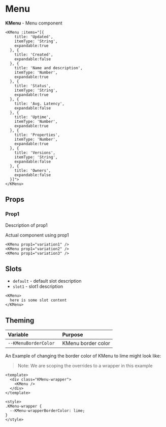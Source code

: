 # Menu

**KMenu** - Menu component

<KMenu :items="[{
    title: 'Updated',
    itemType: 'String',
    expandable:true
  }, {
    title: 'Created',
    expandable:false
  }, {
    title: 'Name and description',
    itemType: 'Number',
    expandable:true
  }, {
    title: 'Status',
    itemType: 'String',
    expandable:true
  }, {
    title: 'Avg. Latency',
    expandable:false
  }, {
    title: 'Uptime',
    itemType: 'Number',
    expandable:true
  }, {
    title: 'Properties',
    itemType: 'Number',
    expandable:true
  }, {
    title: 'Versions',
    expandable:false
  }, {
    title: 'Owners',
    expandable:false
  }]"
  clearFiltersText="Clear all filters and sorting">
</KMenu>

```vue
<KMenu :items="[{
    title: 'Updated',
    itemType: 'String',
    expandable:true
  }, {
    title: 'Created',
    expandable:false
  }, {
    title: 'Name and description',
    itemType: 'Number',
    expandable:true
  }, {
    title: 'Status',
    itemType: 'String',
    expandable:true
  }, {
    title: 'Avg. Latency',
    expandable:false
  }, {
    title: 'Uptime',
    itemType: 'Number',
    expandable:true
  }, {
    title: 'Properties',
    itemType: 'Number',
    expandable:true
  }, {
    title: 'Versions',
    itemType: 'String',
    expandable:false
  }, {
    title: 'Owners',
    expandable:false
  }]">
</KMenu>
```

## Props
### Prop1
Description of prop1

Actual component using prop1
<KMenu />

```vue
<KMenu prop1="variation1" />
<KMenu prop1="variation2" />
<KMenu prop1="variation3" />
```

## Slots
- `default` - default slot description
- `slot1` - slot1 description

```vue
<KMenu>
  here is some slot content
</KMenu>
```

## Theming
| Variable | Purpose
|:-------- |:-------
| `--KMenuBorderColor `| KMenu border color


An Example of changing the border color of KMenu to lime might look 
like:

> Note: We are scoping the overrides to a wrapper in this example

<template>
  <div class="KMenu-wrapper">
    <KMenu />
  </div>
</template>

```vue
<template>
  <div class="KMenu-wrapper">
    <KMenu />
  </div>
</template>

<style>
.KMenu-wrapper {
  --KMenu-wrapperBorderColor: lime;
}
</style>
```

<style lang="scss">
.KMenu-wrapper {
  --KMenu-wrapperBorderColor: lime;
}
</style>
